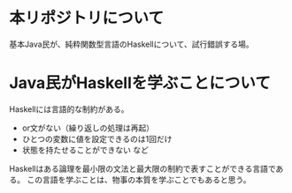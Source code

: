 # 本リポジトリについて

基本Java民が、純粋関数型言語のHaskellについて、試行錯誤する場。

# Java民がHaskellを学ぶことについて

Haskellには言語的な制約がある。
- or文がない（繰り返しの処理は再起） 
- ひとつの変数に値を設定できるのは1回だけ 
- 状態を持たせることができない など 

Haskellはある論理を最小限の文法と最大限の制約で表すことができる言語である。
この言語を学ぶことは、物事の本質を学ぶことでもあると思う。

